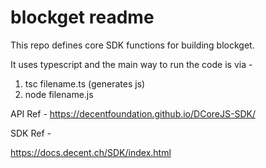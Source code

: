 # blockget readme

This repo defines core SDK functions for building blockget.

It uses typescript and the main way to run the code is via - 

1. tsc filename.ts (generates js)
2. node filename.js

API Ref -
https://decentfoundation.github.io/DCoreJS-SDK/

SDK Ref - 

https://docs.decent.ch/SDK/index.html
